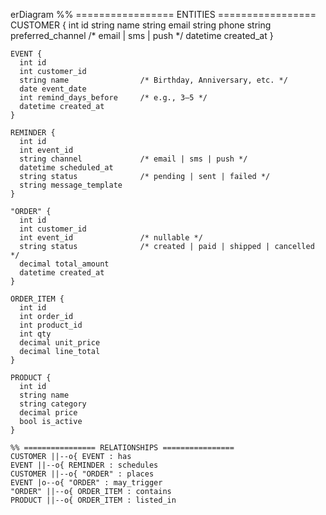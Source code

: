 erDiagram
    %% ================= ENTITIES =================
    CUSTOMER {
      int id
      string name
      string email
      string phone
      string preferred_channel   /* email | sms | push */
      datetime created_at
    }

    EVENT {
      int id
      int customer_id
      string name                /* Birthday, Anniversary, etc. */
      date event_date
      int remind_days_before     /* e.g., 3–5 */
      datetime created_at
    }

    REMINDER {
      int id
      int event_id
      string channel             /* email | sms | push */
      datetime scheduled_at
      string status              /* pending | sent | failed */
      string message_template
    }

    "ORDER" {
      int id
      int customer_id
      int event_id               /* nullable */
      string status              /* created | paid | shipped | cancelled */
      decimal total_amount
      datetime created_at
    }

    ORDER_ITEM {
      int id
      int order_id
      int product_id
      int qty
      decimal unit_price
      decimal line_total
    }

    PRODUCT {
      int id
      string name
      string category
      decimal price
      bool is_active
    }

    %% ================ RELATIONSHIPS ================
    CUSTOMER ||--o{ EVENT : has
    EVENT ||--o{ REMINDER : schedules
    CUSTOMER ||--o{ "ORDER" : places
    EVENT |o--o{ "ORDER" : may_trigger
    "ORDER" ||--o{ ORDER_ITEM : contains
    PRODUCT ||--o{ ORDER_ITEM : listed_in
